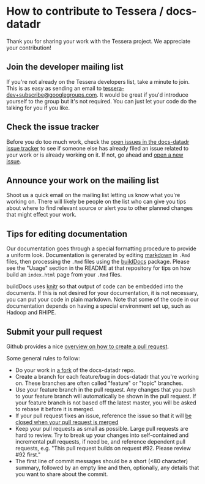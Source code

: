 How to contribute to Tessera / docs-datadr
==========================================

Thank you for sharing your work with the Tessera project. We appreciate your contribution!

## Join the developer mailing list

If you're not already on the Tessera developers list, take a minute to join.  This is as easy as sending an email to tessera-dev+subscribe@googlegroups.com.
It would be great if you'd introduce yourself to the group but it's not required. You can just let your code do the talking for you if you like.

## Check the issue tracker

Before you do too much work, check the [open issues in the docs-datadr issue tracker](https://github.com/tesseradata/docs-datadr/issues?state=open)
to see if someone else has already filed an issue related to your work or is already working on it. If not, go ahead and 
[open a new issue](https://github.com/tesseradata/docs-datadr/issues/new).

## Announce your work on the mailing list

Shoot us a quick email on the mailing list letting us know what you're working on. There
will likely be people on the list who can give you tips about where to find relevant 
source or alert you to other planned changes that might effect your work.

## Tips for editing documentation

Our documentation goes through a special formatting procedure to provide a uniform look.  Documentation is generated by editing [markdown](http://daringfireball.net/projects/markdown/) in `.Rmd` files, then processing the `.Rmd` files using the [buildDocs](https://github.com/hafen/buildDocs) package.  Please see the "Usage" section in the README at that repository for tips on how build an `index.html` page from your `.Rmd` files.

buildDocs uses [knitr](http://yihui.name/knitr/) so that output of code can be embedded into the documents.  If this is not desired for your documentation, it is not necessary, you can put your code in plain markdown.  Note that some of the code in our documentation depends on having a special environment set up, such as Hadoop and RHIPE.

## Submit your pull request

Github provides a nice [overview on how to create a pull request](https://help.github.com/articles/creating-a-pull-request).

Some general rules to follow:

* Do your work in [a fork](https://help.github.com/articles/fork-a-repo) of the docs-datadr repo.
* Create a branch for each feature/bug in docs-datadr that you're working on. These branches are often called "feature"
or "topic" branches.
* Use your feature branch in the pull request. Any changes that you push to your feature branch will automatically
be shown in the pull request.  If your feature branch is not based off the latest master, you will be asked to rebase
it before it is merged.
* If your pull request fixes an issue, reference the issue so that it will [be closed when your pull request is merged](https://github.com/blog/1506-closing-issues-via-pull-requests)
* Keep your pull requests as small as possible. Large pull requests are hard to review. Try to break up your changes
into self-contained and incremental pull requests, if need be, and reference dependent pull requests, e.g. "This pull
request builds on request #92. Please review #92 first."
* The first line of commit messages should be a short (<80 character) summary, followed by an empty line and then,
optionally, any details that you want to share about the commit.
